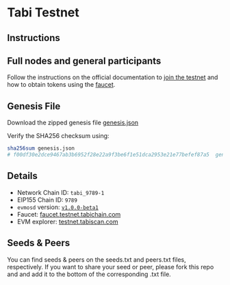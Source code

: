 # Tabi Testnet

## Instructions

## Full nodes and general participants

Follow the instructions on the official documentation to [join the testnet](https://evmos.dev/testnet/join.html) and how to obtain tokens using the [faucet](https://faucet.testnet.tabichain.com).

## Genesis File

Download the zipped genesis file [genesis.json](https://archive.evmos.dev/evmos_9000-3/genesis.json)

Verify the SHA256 checksum using:

```bash
sha256sum genesis.json
# f00df30e2dce9467ab3b6952f28e22a9f3be6f1e51dca2953e21e77befef87a5  genesis.json
```

## Details

- Network Chain ID: `tabi_9789-1`
- EIP155 Chain ID: `9789`
- `evmosd` version: [`v1.0.0-beta1`](https://github.com/tharsis/evmos/releases)
- Faucet: [faucet.testnet.tabichain.com](https://faucet.testnet.tabichain.com)
- EVM explorer: [testnet.tabiscan.com](http://testnet.tabiscan.com)

## Seeds & Peers

You can find seeds & peers on the seeds.txt and peers.txt files, respectively. If you want to share your seed or peer, please fork this repo and and add it to the bottom of the corresponding .txt file.